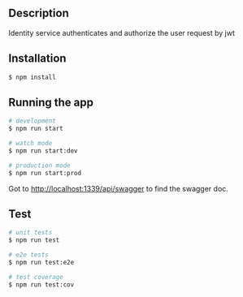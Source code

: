 ## Description

Identity service authenticates and authorize the user request by jwt

## Installation

```bash
$ npm install
```

## Running the app

```bash
# development
$ npm run start

# watch mode
$ npm run start:dev

# production mode
$ npm run start:prod
```

Got to <a href="http://localhost:1339/api/swagger ">http://localhost:1339/api/swagger</a> to find the swagger doc.

## Test

```bash
# unit tests
$ npm run test

# e2e tests
$ npm run test:e2e

# test coverage
$ npm run test:cov
```
